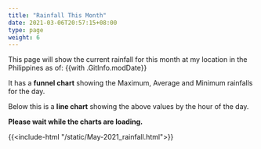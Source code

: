 ```yaml
---
title: "Rainfall This Month"
date: 2021-03-06T20:57:15+08:00
type: page
weight: 6
---
```

This page will show the current rainfall for this month at my location in the Philippines as of: {{with .GitInfo.modDate}}

It has a **funnel chart** showing the Maximum, Average and Minimum rainfalls for the day.

Below this is a **line chart** showing the above values by the hour of the day.

**Please wait while the charts are loading.**

{{<include-html "/static/May-2021_rainfall.html">}}
